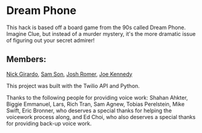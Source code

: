 # Dream Phone

This hack is based off a board game from the 90s called Dream Phone. Imagine Clue, but instead of a murder mystery, it's the more dramatic issue of figuring out your secret admirer!

## Members:
[Nick Girardo](https://github.com/nickgirardo), [Sam Son](https://github.com/json), [Josh Romer](https://github.com/jromer94), [Joe Kennedy](https://github.com/JosephSKennedy)

This project was built with the Twilio API and Python.

Thanks to the following people for providing voice work:
Shahan Ahkter,
Biggie Emmanuel,
Lars,
Rich Tran,
Sam Agnew,
Tobias Perelstein,
Mike Swift,
Eric Bronner, who deserves a special thanks for helping the voicework process along,
and Ed Choi, who also deserves a special thanks for providing back-up voice work.
